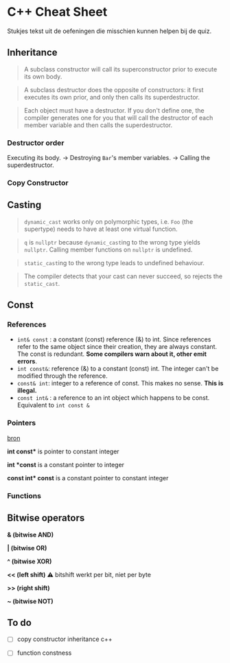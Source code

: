 # C++ Cheat Sheet

Stukjes tekst uit de oefeningen die misschien kunnen helpen bij de quiz.

## Inheritance

> A subclass constructor will call its superconstructor prior to execute its own body.

> A subclass destructor does the opposite of constructors: it first executes its own prior, and only then calls its superdestructor.

> Each object must have a destructor. If you don't define one, the compiler generates one for you that will call the destructor of each member variable and then calls the superdestructor.



### **Destructor order** 

Executing its body. -> Destroying `Bar`'s member variables. -> Calling the superdestructor.

### Copy Constructor



## Casting

> `dynamic_cast` works only on polymorphic types, i.e. `Foo` (the supertype) needs to have at least one virtual function.

> `q` is `nullptr` because `dynamic_cast`ing to the wrong type yields `nullptr`. Calling member functions on `nullptr` is undefined.

> `static_cast`ing to the wrong type leads to undefined behaviour.

> The compiler detects that your cast can never succeed, so rejects the `static_cast`.



## Const

### References

- `int& const` : a constant (const) reference (&) to int. Since references refer to the same object since their creation, they are always constant. The const is redundant. **Some compilers warn about it, other emit errors**.
- `int const&`: reference (&) to a constant (const) int. The integer can't be modified through the reference.
- `const& int`: integer to a reference of const. This makes no sense. **This is illegal.**
- `const int&` : a reference to an int object which happens to be const. Equivalent to `int const &`

### Pointers

[bron](https://www.geeksforgeeks.org/difference-between-const-int-const-int-const-and-int-const/)

**int const\*** is pointer to constant integer

**int \*const** is a constant pointer to integer

**const int\* const** is a constant pointer to constant integer

### Functions



## Bitwise operators

**& (bitwise AND)**

**| (bitwise OR)**

**^ (bitwise XOR)**

**<< (left shift)**  :warning: bitshift werkt per bit, niet per byte

**>> (right shift)**

**~ (bitwise NOT)** 



## To do

- [ ] copy constructor inheritance c++


- [ ] function constness






